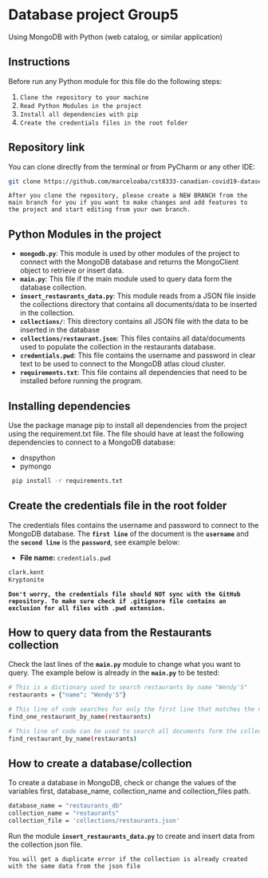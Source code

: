 # Database project Group5
Using MongoDB with Python (web catalog, or similar application)

## Instructions
Before run any Python module for this file do the following steps:
1. `Clone the repository to your machine`
2. `Read Python Modules in the project`
3. `Install all dependencies with pip`
4. `Create the credentials files in the root folder`

## Repository link
You can clone directly from the terminal or from PyCharm or any other IDE:
```bash
git clone https://github.com/marceloaba/cst8333-canadian-covid19-dataset.git
```

`After you clone the repository, please create a NEW BRANCH from the main branch for you if you want to make changes and add features to the project and start editing from your own branch.`

## Python Modules in the project
- **`mongodb.py`**: This module is used by other modules of the project to connect with the MongoDB database and returns the MongoClient object to retrieve or insert data.
- **`main.py`**: This file if the main module used to query data form the database collection.
- **`insert_restaurants_data.py`**: This module reads from a JSON file inside the collections directory that contains all documents/data to be inserted in the collection.
- **`collections/`**: This directory contains all JSON file with the data to be inserted in the database 
- **`collections/restaurant.json`**: This files contains all data/documents used to populate the collection in the restaurants database.
- **`credentials.pwd`**: This file contains the username and password in clear text to be used to connect to the MongoDB atlas cloud cluster.
- **`requirements.txt`**: This file contains all dependencies that need to be installed before running the program.

## Installing dependencies
Use the package manage pip to install all dependencies from the project using the requirement.txt file. The file should have at least the following dependencies to connect to a MongoDB database:
- dnspython
- pymongo
```bash
 pip install -r requirements.txt
```

## Create the credentials file in the root folder
The credentials files contains the username and password to connect to the MongoDB database. The **`first line`** of the document is the **`username`** and the **`second line`** is the **`password`**, see example below:
- **File name:** `credentials.pwd`
```bash
clark.kent
Kryptonite
```
**`Don't worry, the credentials file should NOT sync with the GitHub repository. To make sure check if .gitignore file contains an exclusion for all files with .pwd extension.`**
## How to query data from the Restaurants collection
Check the last lines of the **`main.py`** module to change what you want to query. The example below is already in the **`main.py`** to be tested:
```bash
# This is a dictionary used to search restaurants by name "Wendy'S"
restaurants = {"name": "Wendy'S"}

# This line of code searches for only the first line that matches the name "Wendy'S" from the dictionary
find_one_restaurant_by_name(restaurants)

# This line of code can be used to search all documents form the collection that matches the name "Wendy'S"
find_restaurant_by_name(restaurants)
```
## How to create a database/collection
To create a database in MongoDB, check or change the values of the variables first, database_name, collection_name and collection_files path.
```bash
database_name = "restaurants_db"
collection_name = "restaurants"
collection_file = 'collections/restaurants.json'
```

Run the module **`insert_restaurants_data.py`** to create and insert data from the collection json file.

`You will get a duplicate error if the collection is already created with the same data from the json file`